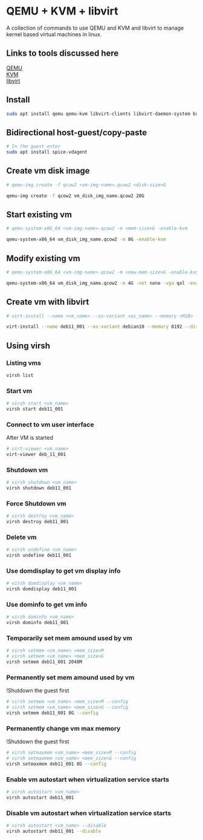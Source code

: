 # QEMU + KVM + libvirt

A collection of commands to use QEMU and KVM and libvirt to manage kernel based virtual machines in linux.

## Links to tools discussed here

[QEMU](https://www.qemu.org/)  
[KVM](https://www.linux-kvm.org)  
[libvirt](https://libvirt.org/)  


## Install
```bash
sudo apt install qemu qemu-kvm libvirt-clients libvirt-daemon-system bridge-utils virtinst libvirt-daemon virt-manager
```

## Bidirectional host-guest/copy-paste
```bash
# In the guest enter
sudo apt install spice-vdagent
```

## Create vm disk image
```bash
# qemu-img create -f qcow2 <vm-img-name>.qcow2 <disk-size>G

qemu-img create -f qcow2 vm_disk_img_name.qcow2 20G
```

## Start existing vm
```bash
# qemu-system-x86_64 <vm-img-name>.qcow2 -m <mem-size>G -enable-kvm

qemu-system-x86_64 vm_disk_img_name.qcow2 -m 8G -enable-kvm
```

## Modify existing vm
```bash
# qemu-system-x86_64 <vm-img-name>.qcow2 -m <new-mem-size>G -enable-kvm

qemu-system-x86_64 vm_disk_img_name.qcow2 -m 4G -net none -vga qxl -enable-kvm
```

## Create vm with libvirt
```bash
# virt-install --name <vm_name> --os-variant <os_name> --memory <MiB> --disk size=<GB>,format=qcow2,path=<path_to_storage>.qcow2 --cdrom <path_to_iso_file>

virt-install --name deb11_001 --os-variant debian10 --memory 8192 --disk size=20,format=qcow2,path=./deb_11_001.qcow2 --cdrom ~/Downloads/debian-11.6.0-amd64-netinst.iso
```
## Using virsh

### Listing vms
```bash
virsh list
```

### Start vm
```bash
# virsh start <vm_name>
virsh start deb11_001
```
### Connect to vm user interface
After VM is started
```bash
# virt-viewer <vm_name>
virt-viewer deb_11_001
```

### Shutdown vm
```bash
# virsh shutdown <vm_name>
virsh shutdown deb11_001
```

### Force Shutdown vm
```bash
# virsh destroy <vm_name>
virsh destroy deb11_001
```

### Delete vm
```bash
# virsh undefine <vm_name>
virsh undefine deb11_001
```

### Use domdisplay to get vm display info
```bash
# virsh domdisplay <vm_name>
virsh domdisplay deb11_001
```
### Use dominfo to get vm info
```bash
# virsh dominfo <vm_name>
virsh dominfo deb11_001
```

### Temporarily set mem amound used by vm
```bash
# virsh setmem <vm_name> <mem_size>M
# virsh setmem <vm_name> <mem_size>G
virsh setmem deb11_001 2048M
```

### Permanently set mem amound used by vm
!Shutdown the guest first
```bash
# virsh setmem <vm_name> <mem_size>M --config
# virsh setmem <vm_name> <mem_size>G --config
virsh setmem deb11_001 8G --config
```
### Permanently change vm max memory
!Shutdown the guest first
```bash
# virsh setmaxmem <vm_name> <mem_size>M --config
# virsh setmaxmem <vm_name> <mem_size>G --config
virsh setmaxmem deb11_001 8G --config
```

### Enable vm autostart when virtualization service starts
```bash
# virsh autostart <vm_name>
virsh autostart deb11_001
```

### Disable vm autostart when virtualization service starts
```bash
# virsh autostart <vm_name> --disable
virsh autostart deb11_001 --disable
```


